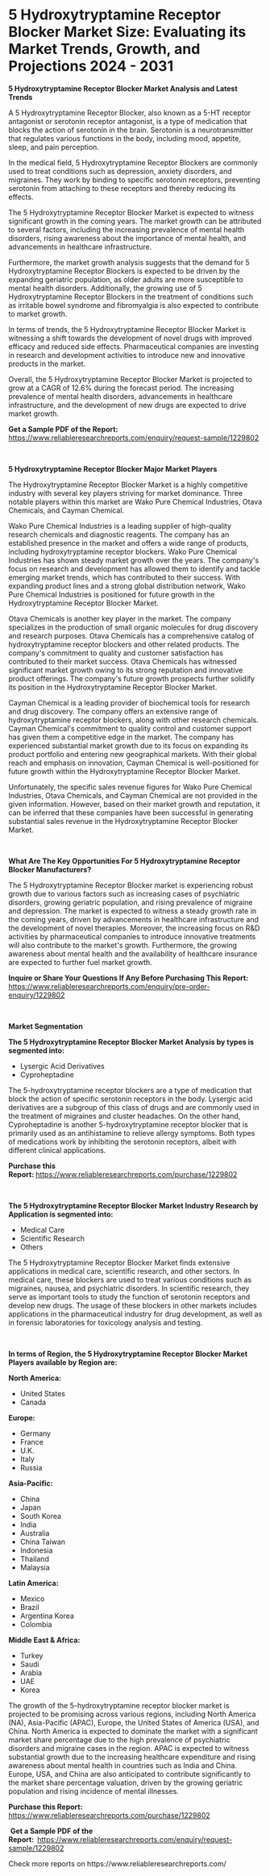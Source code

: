<p><h1>5 Hydroxytryptamine Receptor Blocker Market Size: Evaluating its Market Trends, Growth, and Projections 2024 - 2031</h1></p><p><strong>5 Hydroxytryptamine Receptor Blocker Market Analysis and Latest Trends</strong></p>
<p><p>A 5 Hydroxytryptamine Receptor Blocker, also known as a 5-HT receptor antagonist or serotonin receptor antagonist, is a type of medication that blocks the action of serotonin in the brain. Serotonin is a neurotransmitter that regulates various functions in the body, including mood, appetite, sleep, and pain perception.</p><p>In the medical field, 5 Hydroxytryptamine Receptor Blockers are commonly used to treat conditions such as depression, anxiety disorders, and migraines. They work by binding to specific serotonin receptors, preventing serotonin from attaching to these receptors and thereby reducing its effects.</p><p>The 5 Hydroxytryptamine Receptor Blocker Market is expected to witness significant growth in the coming years. The market growth can be attributed to several factors, including the increasing prevalence of mental health disorders, rising awareness about the importance of mental health, and advancements in healthcare infrastructure.</p><p>Furthermore, the market growth analysis suggests that the demand for 5 Hydroxytryptamine Receptor Blockers is expected to be driven by the expanding geriatric population, as older adults are more susceptible to mental health disorders. Additionally, the growing use of 5 Hydroxytryptamine Receptor Blockers in the treatment of conditions such as irritable bowel syndrome and fibromyalgia is also expected to contribute to market growth.</p><p>In terms of trends, the 5 Hydroxytryptamine Receptor Blocker Market is witnessing a shift towards the development of novel drugs with improved efficacy and reduced side effects. Pharmaceutical companies are investing in research and development activities to introduce new and innovative products in the market.</p><p>Overall, the 5 Hydroxytryptamine Receptor Blocker Market is projected to grow at a CAGR of 12.6% during the forecast period. The increasing prevalence of mental health disorders, advancements in healthcare infrastructure, and the development of new drugs are expected to drive market growth.</p></p>
<p><strong>Get a Sample PDF of the Report:&nbsp;</strong> <a href="https://www.reliableresearchreports.com/enquiry/request-sample/1229802">https://www.reliableresearchreports.com/enquiry/request-sample/1229802</a></p>
<p>&nbsp;</p>
<p><strong>5 Hydroxytryptamine Receptor Blocker Major Market Players</strong></p>
<p><p>The Hydroxytryptamine Receptor Blocker Market is a highly competitive industry with several key players striving for market dominance. Three notable players within this market are Wako Pure Chemical Industries, Otava Chemicals, and Cayman Chemical. </p><p>Wako Pure Chemical Industries is a leading supplier of high-quality research chemicals and diagnostic reagents. The company has an established presence in the market and offers a wide range of products, including hydroxytryptamine receptor blockers. Wako Pure Chemical Industries has shown steady market growth over the years. The company's focus on research and development has allowed them to identify and tackle emerging market trends, which has contributed to their success. With expanding product lines and a strong global distribution network, Wako Pure Chemical Industries is positioned for future growth in the Hydroxytryptamine Receptor Blocker Market. </p><p>Otava Chemicals is another key player in the market. The company specializes in the production of small organic molecules for drug discovery and research purposes. Otava Chemicals has a comprehensive catalog of hydroxytryptamine receptor blockers and other related products. The company's commitment to quality and customer satisfaction has contributed to their market success. Otava Chemicals has witnessed significant market growth owing to its strong reputation and innovative product offerings. The company's future growth prospects further solidify its position in the Hydroxytryptamine Receptor Blocker Market.</p><p>Cayman Chemical is a leading provider of biochemical tools for research and drug discovery. The company offers an extensive range of hydroxytryptamine receptor blockers, along with other research chemicals. Cayman Chemical's commitment to quality control and customer support has given them a competitive edge in the market. The company has experienced substantial market growth due to its focus on expanding its product portfolio and entering new geographical markets. With their global reach and emphasis on innovation, Cayman Chemical is well-positioned for future growth within the Hydroxytryptamine Receptor Blocker Market.</p><p>Unfortunately, the specific sales revenue figures for Wako Pure Chemical Industries, Otava Chemicals, and Cayman Chemical are not provided in the given information. However, based on their market growth and reputation, it can be inferred that these companies have been successful in generating substantial sales revenue in the Hydroxytryptamine Receptor Blocker Market.</p></p>
<p>&nbsp;</p>
<p><strong>What Are The Key Opportunities For 5 Hydroxytryptamine Receptor Blocker Manufacturers?</strong></p>
<p><p>The 5 Hydroxytryptamine Receptor Blocker market is experiencing robust growth due to various factors such as increasing cases of psychiatric disorders, growing geriatric population, and rising prevalence of migraine and depression. The market is expected to witness a steady growth rate in the coming years, driven by advancements in healthcare infrastructure and the development of novel therapies. Moreover, the increasing focus on R&D activities by pharmaceutical companies to introduce innovative treatments will also contribute to the market's growth. Furthermore, the growing awareness about mental health and the availability of healthcare insurance are expected to further fuel market growth.</p></p>
<p><strong>Inquire or Share Your Questions If Any Before Purchasing This Report:</strong> <a href="https://www.reliableresearchreports.com/enquiry/pre-order-enquiry/1229802">https://www.reliableresearchreports.com/enquiry/pre-order-enquiry/1229802</a></p>
<p>&nbsp;</p>
<p><strong>Market Segmentation</strong></p>
<p><strong>The 5 Hydroxytryptamine Receptor Blocker Market Analysis by types is segmented into:</strong></p>
<p><ul><li>Lysergic Acid Derivatives</li><li>Cyproheptadine</li></ul></p>
<p><p>The 5-hydroxytryptamine receptor blockers are a type of medication that block the action of specific serotonin receptors in the body. Lysergic acid derivatives are a subgroup of this class of drugs and are commonly used in the treatment of migraines and cluster headaches. On the other hand, Cyproheptadine is another 5-hydroxytryptamine receptor blocker that is primarily used as an antihistamine to relieve allergy symptoms. Both types of medications work by inhibiting the serotonin receptors, albeit with different clinical applications.</p></p>
<p><strong>Purchase this Report:&nbsp;</strong><a href="https://www.reliableresearchreports.com/purchase/1229802">https://www.reliableresearchreports.com/purchase/1229802</a></p>
<p>&nbsp;</p>
<p><strong>The 5 Hydroxytryptamine Receptor Blocker Market Industry Research by Application is segmented into:</strong></p>
<p><ul><li>Medical Care</li><li>Scientific Research</li><li>Others</li></ul></p>
<p><p>The 5 Hydroxytryptamine Receptor Blocker Market finds extensive applications in medical care, scientific research, and other sectors. In medical care, these blockers are used to treat various conditions such as migraines, nausea, and psychiatric disorders. In scientific research, they serve as important tools to study the function of serotonin receptors and develop new drugs. The usage of these blockers in other markets includes applications in the pharmaceutical industry for drug development, as well as in forensic laboratories for toxicology analysis and testing.</p></p>
<p>&nbsp;</p>
<p><strong>In terms of Region, the 5 Hydroxytryptamine Receptor Blocker Market Players available by Region are:</strong></p>
<p>
    <p> <strong> North America: </strong>
        <ul>
            <li>United States</li>
            <li>Canada</li>
        </ul>
        </p> 
    <p> <strong> Europe: </strong>
        <ul>
            <li>Germany</li>
            <li>France</li>
            <li>U.K.</li>
            <li>Italy</li>
            <li>Russia</li>
        </ul>
        </p> 
    <p> <strong> Asia-Pacific: </strong>
        <ul>
            <li>China</li>
            <li>Japan</li>
            <li>South Korea</li>
            <li>India</li>
            <li>Australia</li>
            <li>China Taiwan</li>
            <li>Indonesia</li>
            <li>Thailand</li>
            <li>Malaysia</li>
        </ul>
        </p> 
    <p> <strong> Latin America: </strong>
        <ul>
            <li>Mexico</li>
            <li>Brazil</li>
            <li>Argentina Korea</li>
            <li>Colombia</li>
        </ul>
        </p> 
    <p> <strong> Middle East & Africa: </strong>
        <ul>
            <li>Turkey</li>
            <li>Saudi</li>
            <li>Arabia</li>
            <li>UAE</li>
            <li>Korea</li>
        </ul>
    </p>
    </p>
<p><p>The growth of the 5-hydroxytryptamine receptor blocker market is projected to be promising across various regions, including North America (NA), Asia-Pacific (APAC), Europe, the United States of America (USA), and China. North America is expected to dominate the market with a significant market share percentage due to the high prevalence of psychiatric disorders and migraine cases in the region. APAC is expected to witness substantial growth due to the increasing healthcare expenditure and rising awareness about mental health in countries such as India and China. Europe, USA, and China are also anticipated to contribute significantly to the market share percentage valuation, driven by the growing geriatric population and rising incidence of mental illnesses.</p></p>
<p><strong>Purchase this Report: </strong><a href="https://www.reliableresearchreports.com/purchase/1229802">https://www.reliableresearchreports.com/purchase/1229802</a></p>
<p>&nbsp;<strong>Get a Sample PDF of the Report:&nbsp;&nbsp;</strong><a href="https://www.reliableresearchreports.com/enquiry/request-sample/1229802">https://www.reliableresearchreports.com/enquiry/request-sample/1229802</a></p>
<p><strong></strong></p>
<p>Check more reports on https://www.reliableresearchreports.com/</p>
